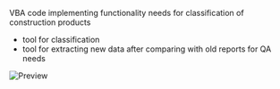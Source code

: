 VBA code implementing functionality needs for classification of construction products
- tool for classification
- tool for extracting new data after comparing with old reports for QA needs

![Preview]()

